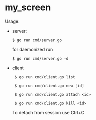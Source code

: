 # my_screen

Usage:

* server:
    ```shell
    $ go run cmd/server.go 
    ```
    for daemonized run
    ```shell
    $ go run cmd/server.go -d
    ```
* client
    ```shell
     $ go run cmd/client.go list
    ```
    ```shell
     $ go run cmd/client.go new [id]
    ```
    ```shell
     $ go run cmd/client.go attach <id>
    ```
    ```shell
     $ go run cmd/client.go kill <id>
    ```
  
  To detach from session use Ctrl+C
